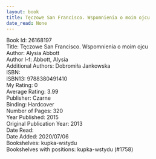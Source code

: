 ```yaml
---
layout: book
title: Tęczowe San Francisco. Wspomnienia o moim ojcu
date_read: None
---
```


Book Id: 26168197<br />
Title: Tęczowe San Francisco. Wspomnienia o moim ojcu<br />
Author: Alysia Abbott<br />
Author l-f: Abbott, Alysia<br />
Additional Authors: Dobromiła Jankowska<br />
ISBN: <br />
ISBN13: 9788380491410<br />
My Rating: 0<br />
Average Rating: 3.99<br />
Publisher: Czarne<br />
Binding: Hardcover<br />
Number of Pages: 320<br />
Year Published: 2015<br />
Original Publication Year: 2013<br />
Date Read: <br />
Date Added: 2020/07/06<br />
Bookshelves: kupka-wstydu<br />
Bookshelves with positions: kupka-wstydu (#1758)<br />

